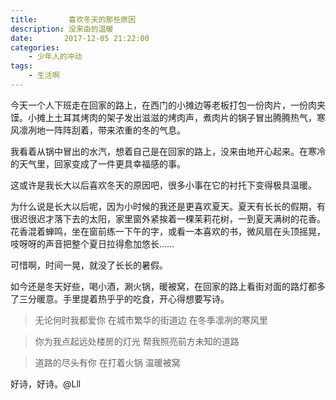 ```yaml
---
title:       喜欢冬天的那些原因
description: 没来由的温暖
date:       2017-12-05 21:22:00
categories:
    - 少年人的冲动
tags:
    - 生活啊
---
```


今天一个人下班走在回家的路上，在西门的小摊边等老板打包一份肉片，一份肉夹馍。小摊上土耳其烤肉的架子发出滋滋的烤肉声，煮肉片的锅子冒出腾腾热气，寒风凛冽地一阵阵刮着，带来浓重的冬的气息。

我看着从锅中冒出的水汽，想着自己是在回家的路上，没来由地开心起来。在寒冷的天气里，回家变成了一件更具幸福感的事。

这或许是我长大以后喜欢冬天的原因吧，很多小事在它的衬托下变得极具温暖。

为什么说是长大以后呢，因为小时候的我还是更喜欢夏天。夏天有长长的假期，有很迟很迟才落下去的太阳，家里窗外紧挨着一棵茉莉花树，一到夏天满树的花香。花香混着蝉鸣，坐在窗前练一下午的字，或看一本喜欢的书，微风扇在头顶摇晃，吱呀呀的声音把整个夏日拉得愈加悠长……

可惜啊，时间一晃，就没了长长的暑假。

如今还是冬天好些，喝小酒，涮火锅，暖被窝，在回家的路上看街对面的路灯都多了三分暖意。手里提着热乎乎的吃食，开心得想要写诗。


>无论何时我都爱你
>在城市繁华的街道边
>在冬季凛冽的寒风里

>你为我点起远处楼房的灯光
>帮我照亮前方未知的道路

>道路的尽头有你
>在打着火锅
>温暖被窝


好诗，好诗。@Lll